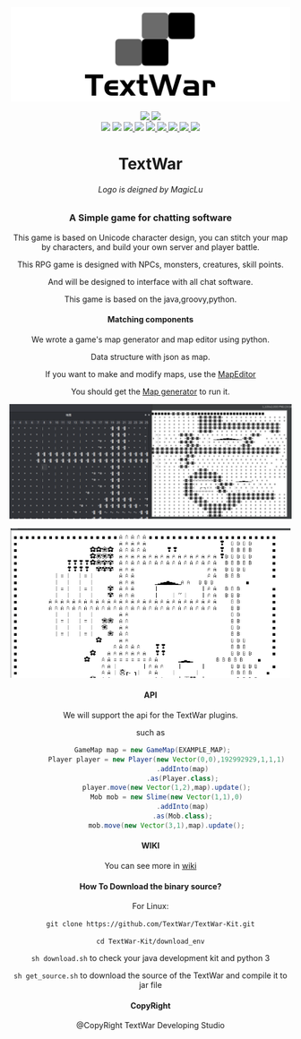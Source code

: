<p align="center">
<img src="readme_image/banner.png" width=500>
<div align="center">
 <a href="https://github.com/TextWar/TextWar/network/members">
 <img src="https://img.shields.io/github/forks/TextWar/TextWar?style=social">
 </a>
 <a href="https://github.com/TextWar/TextWar/stargazers">
 <img src="https://img.shields.io/github/stars/TextWar/TextWar?style=social">
 </a>
</div>
 <div align="center">
 <img src="https://img.shields.io/github/v/release/TextWar/TextWar?include_prereleases">
 <img src="https://img.shields.io/github/languages/code-size/TextWar/TextWar">
 <a href="https://github.com/TextWar/TextWar/issues">
    <img src="https://img.shields.io/github/issues/TextWar/TextWar">
 </a>
 <img src="https://coveralls.io/repos/github/TextWar/TextWar/badge.svg?branch=master">
 <a href="http://hits.dwyl.com/TextWar/TextWar">
 <img src="http://hits.dwyl.com/TextWar/TextWar.svg">
 </a>
 
 <a href="https://gitter.im/mytextwar/community?utm_source=badge&utm_medium=badge&utm_campaign=pr-badge)">
    <img src="https://badges.gitter.im/mytextwar/community.svg" >
   </a>
  <a href = "https://travis-ci.org/github/TextWar/TextWar/builds/671445536?utm_source=github_status&utm_medium=notification">
  <img src="https://travis-ci.org/TextWar/TextWar.svg?branch=master">
 </a>
  <a href="https://github.com/TextWar/TextWar/search?l=java">
  <img src="https://img.shields.io/github/languages/count/TextWar/TextWar">
 </a>
  <a href="LICENSE">
     <img src="https://img.shields.io/badge/license-TPL-green">
  </a>
  </div>

</p>
<div align="center">
 
# TextWar
###### Logo is deigned by MagicLu
### A Simple game for chatting software

This game is based on Unicode character design, 
you can stitch your map by characters, and build your own server and player battle.

This RPG game is designed with NPCs, monsters, creatures, skill points.

And will be designed to interface with all chat software.

This game is based on the java,groovy,python.
#### Matching components

We wrote a game's map generator and map editor using python.

Data structure with json as map.

If you want to make and modify maps, use the [MapEditor](https://github.com/TextWar/Textwar-MapEditor)

You should get the [Map generator](https://github.com/TextWar/textwar-py) to run it.

![editor](readme_image/editor.png)

<p align="center">
<img src="readme_image/map.png" width=500>
</p>


#### API

We will support the api for the TextWar plugins.

such as

```groovy
 GameMap map = new GameMap(EXAMPLE_MAP);
        Player player = new Player(new Vector(0,0),192992929,1,1,1)
                .addInto(map)
                .as(Player.class);
        player.move(new Vector(1,2),map).update();
        Mob mob = new Slime(new Vector(1,1),0)
                .addInto(map)
                .as(Mob.class);
        mob.move(new Vector(3,1),map).update();
```
#### WIKI

You can see more in [wiki](https://github.com/TextWar/QQTextWar/wiki)

#### How To Download the binary source?

For Linux:

`git clone https://github.com/TextWar/TextWar-Kit.git`

`cd TextWar-Kit/download_env` 

`sh download.sh` to check your java development kit and python 3

`sh get_source.sh` to download the source of the TextWar and compile it to jar file

#### CopyRight

@CopyRight TextWar Developing Studio

</div>










